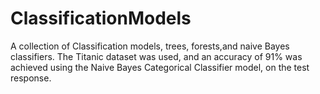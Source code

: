# ClassificationModels
A collection of Classification models, trees, forests,and naive Bayes classifiers.
The Titanic dataset was used, and an accuracy of 91% was achieved using the Naive Bayes Categorical Classifier model, on the test response.
